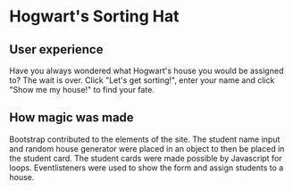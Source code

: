 # Hogwart's Sorting Hat

## User experience
Have you always wondered what Hogwart's house you would be assigned to? The wait is over. Click "Let's get sorting!", enter your name and click "Show me my house!" to find your fate.

## How magic was made
Bootstrap contributed to the elements of the site. The student name input and random house generator were placed in an object to then be placed in the student card. The student cards were made possible by Javascript for loops. Eventlisteners were used to show the form and assign students to a house.
